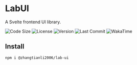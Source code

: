 # LabUI
A Svelte frontend UI library.

![Code Size](https://img.shields.io/github/languages/code-size/zhangtianli2006/LabUI?color=%2323a536&label=Code%20Size&logo=github&style=flat-square)
![License](https://img.shields.io/github/license/zhangtianli2006/LabUI?color=%235bb2ec&label=License&style=flat-square)
![Version](https://img.shields.io/github/package-json/v/zhangtianli2006/LabUI?color=%23f9b705&label=Version&style=flat-square)
![Last Commit](https://img.shields.io/github/last-commit/zhangtianli2006/LabUI?color=%2357B558&label=Last%20Commit&style=flat-square)
![WakaTime](https://wakatime.com/badge/github/zhangtianli2006/LabUI.svg)

## Install

```bash
npm i @zhangtianli2006/lab-ui
```
